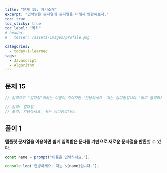 ```yaml
---
title: "문제 15: 자기소개"
excerpt: "입력받은 문자열에 문자열을 더해서 반환해보자."
toc: true
toc_sticky: true
toc_label: "목차"
# header:
#   teaser: /assets/images/profile.png

categories:
  - today-i-learned
tags:
  - Javascript
  - Algorithm
---
```


## 문제 15

```js
// 입력으로 "김다정"이라는 이름이 주어지면 "안녕하세요. 저는 김다정입니다."라고 출력하게 해주세요.

// 입력: 김다정
// 출력: 안녕하세요. 저는 김다정입니다.
```

## 풀이 1

**템플릿 문자열을 이용하면 쉽게 입력받은 문자를 기반으로 새로운 문자열을 반환**할 수 있다.

```js
const name = prompt("이름을 입력하세요.");

console.log(`안녕하세요. 저는 ${name}입니다.`);
```
